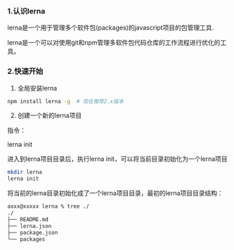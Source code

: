 ### 1.认识lerna

lerna是一个用于管理多个软件包(packages)的javascript项目的包管理工具.

lerna是一个可以对使用git和npm管理多软件包代码仓库的工作流程进行优化的工具。

### 2.快速开始

1. 全局安装lerna

```bash
npm install lerna -g  # 现在推荐2.x版本
```

2. 创建一个新的lerna项目

指令：

lerna init

进入到lerna项目目录后，执行lerna init，可以将当前目录初始化为一个lerna项目

```bash
mkdir lerna
lerna init
```

将当前的lerna目录初始化成了一个lerna项目目录，最初的lerna项目目录结构：

```markdown
axxx@xxxxx lerna % tree ./
./
├── README.md
├── lerna.json
├── package.json
└── packages
```

